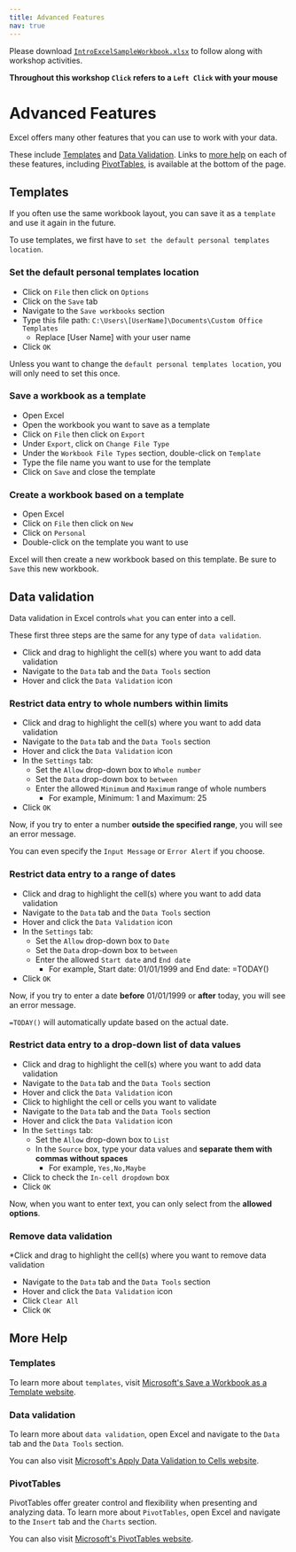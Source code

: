 ```yaml
---
title: Advanced Features
nav: true
---
```

Please download <a href="images/IntroExcelSampleWorkbook.xlsx" target="_blank">`IntroExcelSampleWorkbook.xlsx`</a> to follow along with workshop activities.

**Throughout this workshop `Click` refers to a `Left Click` with your mouse**

# Advanced Features

Excel offers many other features that you can use to work with your data.

These include [Templates](#templates) and [Data Validation](#data-validation). Links to [more help](#more-help) on each of these features, including [PivotTables](#pivottables), is available at the bottom of the page.

## Templates

If you often use the same workbook layout, you can save it as a `template` and use it again in the future.

To use templates, we first have to `set the default personal templates location`.

### Set the default personal templates location
* Click on `File` then click on `Options`
* Click on the `Save` tab
* Navigate to the `Save workbooks` section
* Type this file path: `C:\Users\[UserName]\Documents\Custom Office Templates`
  * Replace [User Name] with your user name
* Click `OK`

Unless you want to change the `default personal templates location`, you will only need to set this once.

### Save a workbook as a template
* Open Excel
* Open the workbook you want to save as a template
* Click on `File` then click on `Export`
* Under `Export`, click on `Change File Type`
* Under the `Workbook File Types` section, double-click on `Template`
* Type the file name you want to use for the template
* Click on `Save` and close the template

### Create a workbook based on a template
* Open Excel
* Click on `File` then click on `New`
* Click on `Personal`
* Double-click on the template you want to use

Excel will then create a new workbook based on this template. Be sure to `Save` this new workbook.

## Data validation

Data validation in Excel controls `what` you can enter into a cell.

These first three steps are the same for any type of `data validation`.
* Click and drag to highlight the cell(s) where you want to add data validation
* Navigate to the `Data` tab and the `Data Tools` section
* Hover and click the `Data Validation` icon

### Restrict data entry to whole numbers within limits
* Click and drag to highlight the cell(s) where you want to add data validation
* Navigate to the `Data` tab and the `Data Tools` section
* Hover and click the `Data Validation` icon
* In the `Settings` tab:
  * Set the `Allow` drop-down box to `Whole number`
  * Set the `Data` drop-down box to `between`
  * Enter the allowed `Minimum` and `Maximum` range of whole numbers
    * For example, Minimum: 1 and Maximum: 25
* Click `OK`

Now, if you try to enter a number **outside the specified range**, you will see an error message.

You can even specify the `Input Message` or `Error Alert` if you choose.

### Restrict data entry to a range of dates
* Click and drag to highlight the cell(s) where you want to add data validation
* Navigate to the `Data` tab and the `Data Tools` section
* Hover and click the `Data Validation` icon
* In the `Settings` tab:
  * Set the `Allow` drop-down box to `Date`
  * Set the `Data` drop-down box to `between`
  * Enter the allowed `Start date` and `End date`
    * For example, Start date: 01/01/1999 and End date: =TODAY()
* Click `OK`

Now, if you try to enter a date **before** 01/01/1999 or **after** today, you will see an error message.

`=TODAY()` will automatically update based on the actual date.

### Restrict data entry to a drop-down list of data values
* Click and drag to highlight the cell(s) where you want to add data validation
* Navigate to the `Data` tab and the `Data Tools` section
* Hover and click the `Data Validation` icon
* Click to highlight the cell or cells you want to validate
* Navigate to the `Data` tab and the `Data Tools` section
* Hover and click the `Data Validation` icon
* In the `Settings` tab:
  * Set the `Allow` drop-down box to `List`
  * In the `Source` box, type your data values and **separate them with commas without spaces**
    * For example, `Yes,No,Maybe`
* Click to check the `In-cell dropdown` box
* Click `OK`

Now, when you want to enter text, you can only select from the **allowed options**.

### Remove data validation 	
*Click and drag to highlight the cell(s) where you want to remove data validation
* Navigate to the `Data` tab and the `Data Tools` section
* Hover and click the `Data Validation` icon
* Click `Clear All`
* Click `OK`

## More Help
### Templates
To learn more about `templates`, visit <a href="https://support.office.com/en-us/article/save-a-workbook-as-a-template-58c6625a-2c0b-4446-9689-ad8baec39e1e" target="_blank">Microsoft's Save a Workbook as a Template website</a>.

### Data validation
To learn more about `data validation`, open Excel and navigate to the `Data` tab and the `Data Tools` section. 

You can also visit <a href="https://support.office.com/en-us/article/apply-data-validation-to-cells-29fecbcc-d1b9-42c1-9d76-eff3ce5f7249" target="_blank">Microsoft's Apply Data Validation to Cells website</a>.

### PivotTables
PivotTables offer greater control and flexibility when presenting and analyzing data. To learn more about `PivotTables`, open Excel and navigate to the `Insert` tab and the `Charts` section.

You can also visit <a href="https://support.office.com/en-us/article/Import-and-analyze-data-ccd3c4a6-272f-4c97-afbb-d3f27407fcde#ID0EAABAAA=PivotTables" target="_blank">Microsoft's PivotTables website</a>.
